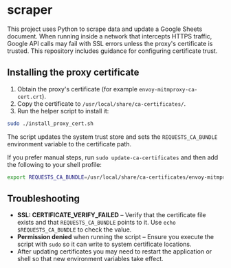 # scraper

This project uses Python to scrape data and update a Google Sheets document. When running inside a network that intercepts HTTPS traffic, Google API calls may fail with SSL errors unless the proxy's certificate is trusted. This repository includes guidance for configuring certificate trust.

## Installing the proxy certificate

1. Obtain the proxy's certificate (for example `envoy-mitmproxy-ca-cert.crt`).
2. Copy the certificate to `/usr/local/share/ca-certificates/`.
3. Run the helper script to install it:

```bash
sudo ./install_proxy_cert.sh
```

The script updates the system trust store and sets the `REQUESTS_CA_BUNDLE` environment variable to the certificate path.

If you prefer manual steps, run `sudo update-ca-certificates` and then add the following to your shell profile:

```bash
export REQUESTS_CA_BUNDLE=/usr/local/share/ca-certificates/envoy-mitmproxy-ca-cert.crt
```

## Troubleshooting

- **SSL: CERTIFICATE_VERIFY_FAILED** – Verify that the certificate file exists and that `REQUESTS_CA_BUNDLE` points to it. Use `echo $REQUESTS_CA_BUNDLE` to check the value.
- **Permission denied** when running the script – Ensure you execute the script with `sudo` so it can write to system certificate locations.
- After updating certificates you may need to restart the application or shell so that new environment variables take effect.
